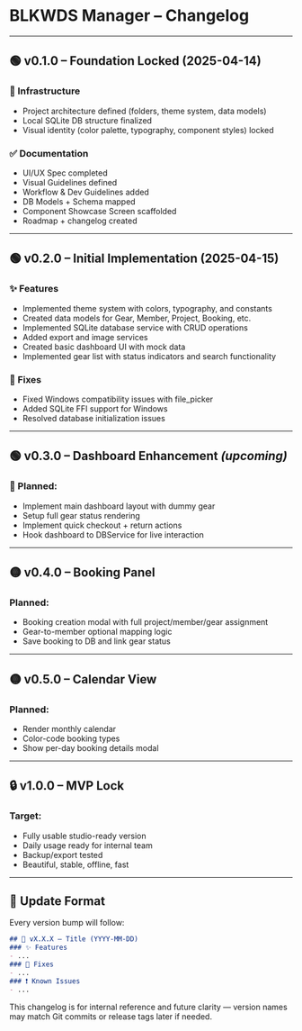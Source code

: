 # BLKWDS Manager – Changelog

---

## 🟢 v0.1.0 – Foundation Locked (2025-04-14)
### 🔧 Infrastructure
- Project architecture defined (folders, theme system, data models)
- Local SQLite DB structure finalized
- Visual identity (color palette, typography, component styles) locked

### ✅ Documentation
- UI/UX Spec completed
- Visual Guidelines defined
- Workflow & Dev Guidelines added
- DB Models + Schema mapped
- Component Showcase Screen scaffolded
- Roadmap + changelog created

---

## 🟢 v0.2.0 – Initial Implementation (2025-04-15)
### ✨ Features
- Implemented theme system with colors, typography, and constants
- Created data models for Gear, Member, Project, Booking, etc.
- Implemented SQLite database service with CRUD operations
- Added export and image services
- Created basic dashboard UI with mock data
- Implemented gear list with status indicators and search functionality

### 🐛 Fixes
- Fixed Windows compatibility issues with file_picker
- Added SQLite FFI support for Windows
- Resolved database initialization issues

---

## 🟢 v0.3.0 – Dashboard Enhancement *(upcoming)*
### 🚧 Planned:
- Implement main dashboard layout with dummy gear
- Setup full gear status rendering
- Implement quick checkout + return actions
- Hook dashboard to DBService for live interaction

---

## 🟡 v0.4.0 – Booking Panel
### Planned:
- Booking creation modal with full project/member/gear assignment
- Gear-to-member optional mapping logic
- Save booking to DB and link gear status

---

## 🟡 v0.5.0 – Calendar View
### Planned:
- Render monthly calendar
- Color-code booking types
- Show per-day booking details modal

---

## 🔒 v1.0.0 – MVP Lock
### Target:
- Fully usable studio-ready version
- Daily usage ready for internal team
- Backup/export tested
- Beautiful, stable, offline, fast

---

## 🔄 Update Format
Every version bump will follow:
```markdown
## 🔵 vX.X.X – Title (YYYY-MM-DD)
### ✨ Features
- ...
### 🐛 Fixes
- ...
### ❗ Known Issues
- ...
```

This changelog is for internal reference and future clarity — version names may match Git commits or release tags later if needed.
